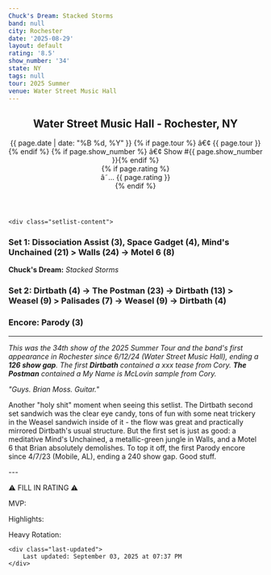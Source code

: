 ```yaml
---
Chuck's Dream: Stacked Storms
band: null
city: Rochester
date: '2025-08-29'
layout: default
rating: '8.5'
show_number: '34'
state: NY
tags: null
tour: 2025 Summer
venue: Water Street Music Hall
---
```


<article class="show-card">
    <header class="show-header">
        <h1>Water Street Music Hall - Rochester, NY</h1>
        <div class="show-meta">
            {{ page.date | date: "%B %d, %Y" }}
            {% if page.tour %} â€¢ {{ page.tour }}{% endif %}
            {% if page.show_number %} â€¢ Show #{{ page.show_number }}{% endif %}
        </div>
        {% if page.rating %}
        <div class="show-rating">â˜… {{ page.rating }}</div>
        {% endif %}
    </header>
    
    <div class="setlist-content">
<h3 class="setlist-header"><strong>Set 1:</strong>  Dissociation Assist (3), Space Gadget (4), <span class="jam-entry jam-tooltip jam-link" data-tooltip="<strong>Timing:</strong> 21:04<br><strong>Notes:</strong> Meditative groove that&#x27;s easy to get lost in.
" data-url="/jam-chart/?filter=Mind's Unchained">Mind's Unchained</span> (21) > <span class="jam-entry jam-tooltip jam-link" data-tooltip="<strong>Timing:</strong> 24:35<br><strong>Notes:</strong> A tale of two halves: first, Frogger in a dense, metallic-green jungle where nothing feels real; then, a steady groove sprouts from the main theme and builds with pace and energy -&gt; Motel 6.
" data-url="/jam-chart/?filter=Walls">Walls</span> (24) -> <span class="jam-entry jam-tooltip jam-link" data-tooltip="<strong>Timing:</strong> 8:19<br><strong>Notes:</strong> Extra juice, with some hard-hitting, emotional guitar work. 
" data-url="/jam-chart/?filter=Motel 6">Motel 6</span> (8)</h3>
<p class="chucks-dream"><strong>Chuck's Dream:</strong> <em> Stacked Storms</em></p>
<h3 class="setlist-header"><strong>Set 2:</strong>  Dirtbath (4) -> <span class="jam-entry jam-tooltip jam-link" data-tooltip="<strong>Timing:</strong> 23:13<br><strong>Notes:</strong> A groove straight from Off the Wall (Michael Jackson) that soars through space and peaks nicely. 
" data-url="/jam-chart/?filter=The Postman">The Postman</span> (23) -> <span class="jam-entry jam-tooltip jam-link" data-tooltip="<strong>Timing:</strong> 13:12" data-url="/jam-chart/?filter=Dirtbath">Dirtbath</span> (13) > <span class="jam-entry jam-tooltip jam-link" data-tooltip="<strong>Timing:</strong> 9:37<br><strong>Notes:</strong> Consistent rave that flutters into Palisades. 
" data-url="/jam-chart/?filter=Weasel">Weasel</span> (9) > Palisades (7) -> Weasel (9) -> Dirtbath (4)</h3>
<h3 class="setlist-header"><strong>Encore:</strong>  Parody (3)</h3>
<hr class="section-divider">
<p class="show-notes"><em>This was the 34th show of the 2025 Summer Tour and the band's first appearance in Rochester since 6/12/24 (Water Street Music Hall), ending a <strong>126 show gap</strong>. The first <strong>Dirtbath</strong> contained a xxx tease from Cory. <strong>The Postman</strong> contained a My Name is McLovin sample from Cory.</em></p>
<p class="show-notes"><em>"Guys. Brian Moss. Guitar."</em></p>
<p class="review-text">Another "holy shit" moment when seeing this setlist. The Dirtbath second set sandwich was the clear eye candy, tons of fun with some neat trickery in the Weasel sandwich inside of it - the flow was great and practically mirrored Dirtbath's usual structure. But the first set is just as good: a meditative Mind's Unchained, a metallic-green jungle in Walls, and a Motel 6 that Brian absolutely demolishes. To top it off, the first Parody encore since 4/7/23 (Mobile, AL), ending a 240 show gap. Good stuff.</p>
<p class="review-text">---</p>
<p class="review-text">⚠️ FILL IN RATING ⚠️</p>
<p class="review-text">MVP:</p>
<p class="review-text">Highlights:</p>
<p class="review-text">Heavy Rotation:</p>
    </div>
    
    <div class="last-updated">
        Last updated: September 03, 2025 at 07:37 PM
    </div>
</article>